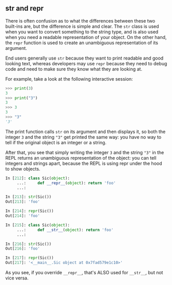 ## __str__ and __repr__

There is often confusion as to what the differences between these two built-ins are, but the difference is
simple and clear. The `str` class is used when you want to convert something to the string type, and is also
used when you need a readable representation of your object. On the other hand, the `repr` function is used
to create an unambiguous representation of its argument.

End users generally use `str` because they want to print readable and good looking text, whereas developers may use `repr` because they need to debug code and need to make sure they know what they are looking at. 

For example, take a look at the following interactive session:

```python
>>> print(3)
3
>>> print("3")
3
>>> 3
3
>>> "3"
'3'
```

The print function calls `str` on its argument and then displays it, so both the integer `3` and the string `"3"`
get printed the same way: you have no way to tell if the original object is an integer or a string. 

After that, you see that simply writing the integer `3` and the string `"3"` in the REPL returns an unambiguous representation of the object: you can tell integers and strings apart, because the REPL is using repr under the hood to show
objects.

```python
In [212]: class Sic(object):
     ...:     def __repr__(object): return 'foo'
     ...:

In [213]: str(Sic())
Out[213]: 'foo'

In [214]: repr(Sic())
Out[214]: 'foo'

In [215]: class Sic(object):
     ...:     def __str__(object): return 'foo'
     ...:

In [216]: str(Sic())
Out[216]: 'foo'

In [217]: repr(Sic())
Out[217]: '<__main__.Sic object at 0x7fad579e1c10>'
```

As you see, if you override `__repr__`, that's ALSO used for `__str__`, but not vice versa.
